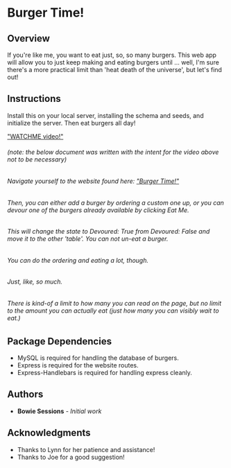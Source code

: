 # Burger Time!

## Overview

If you're like me, you want to eat just, so, so many burgers. This web app will allow you to just keep making and eating burgers until ... well, I'm sure there's a more practical limit than 'heat death of the universe', but let's find out!

## Instructions
Install this on your local server, installing the schema and seeds, and initialize the server. Then eat burgers all day!

["WATCHME video!"](https://bsessio.github.io/burger/public/assets/video/WATCHME.mov)

###### (note: the below document was written with the intent for the video above not to be necessary)
###### Navigate yourself to the website found here: [ "Burger Time!"](https://burger-bws.herokuapp.com/)

###### Then, you can either add a burger by ordering a custom one up, or you can devour one of the burgers already available by clicking Eat Me. 

###### This will change the state to Devoured: True from Devoured: False and move it to the other 'table'. You can not un-eat a burger.

###### You can do the ordering and eating a lot, though.

###### Just, like, so much.

###### There is kind-of a limit to how many you can read on the page, but no limit to the amount you can actually eat (just how many you can visibly wait to eat.)

## Package Dependencies

* MySQL is required for handling the database of burgers.
* Express is required for the website routes.
* Express-Handlebars is required for handling express cleanly.

## Authors

* **Bowie Sessions** - *Initial work* 

## Acknowledgments

* Thanks to Lynn for her patience and assistance!
* Thanks to Joe for a good suggestion!